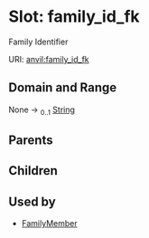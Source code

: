 
# Slot: family_id_fk

Family Identifier

URI: [anvil:family_id_fk](https://anvilproject.org/acr-harmonized-data-model/family_id_fk)


## Domain and Range

None &#8594;  <sub>0..1</sub> [String](types/String.md)

## Parents


## Children


## Used by

 * [FamilyMember](FamilyMember.md)

